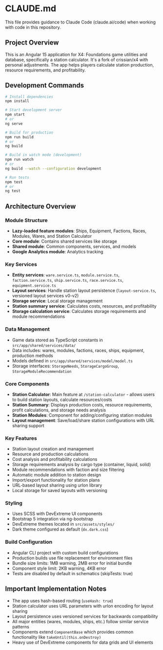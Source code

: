# CLAUDE.md

This file provides guidance to Claude Code (claude.ai/code) when working with code in this repository.

## Project Overview

This is an Angular 15 application for X4: Foundations game utilities and database, specifically a station calculator. It's a fork of crissian/x4 with personal adjustments. The app helps players calculate station production, resource requirements, and profitability.

## Development Commands

```bash
# Install dependencies
npm install

# Start development server
npm start
# or
ng serve

# Build for production
npm run build
# or
ng build

# Build in watch mode (development)
npm run watch
# or
ng build --watch --configuration development

# Run tests
npm test
# or
ng test
```

## Architecture Overview

### Module Structure
- **Lazy-loaded feature modules**: Ships, Equipment, Factions, Races, Modules, Wares, and Station Calculator
- **Core module**: Contains shared services like storage
- **Shared module**: Common components, services, and models
- **Google Analytics module**: Analytics tracking

### Key Services
- **Entity services**: `ware.service.ts`, `module.service.ts`, `faction.service.ts`, `ship.service.ts`, `race.service.ts`, `equipment.service.ts`
- **Layout services**: Handle station layout persistence (`layout-service.ts`, versioned layout services v0-v2)
- **Storage service**: Local storage management
- **Station summary service**: Calculates costs, resources, and profitability
- **Storage calculation service**: Calculates storage requirements and module recommendations

### Data Management
- Game data stored as TypeScript constants in `src/app/shared/services/data/`
- Data includes: wares, modules, factions, races, ships, equipment, production methods
- Models defined in `src/app/shared/services/model/model.ts`
- Storage interfaces: `StorageNeeds`, `StorageCargoGroup`, `StorageModuleRecommendation`

### Core Components
- **Station Calculator**: Main feature at `/station-calculator` - allows users to build station layouts, calculate resources/costs
- **Station Summary**: Displays production costs, resource requirements, profit calculations, and storage needs analysis
- **Station Modules**: Component for adding/configuring station modules
- **Layout management**: Save/load/share station configurations with URL sharing support

### Key Features
- Station layout creation and management
- Resource and production calculations
- Cost analysis and profitability calculations
- Storage requirements analysis by cargo type (container, liquid, solid)
- Module recommendations with faction and size filtering
- Automatic module addition to station design
- Import/export functionality for station plans
- URL-based layout sharing using urlon library
- Local storage for saved layouts with versioning

### Styling
- Uses SCSS with DevExtreme UI components
- Bootstrap 5 integration via ng-bootstrap
- DevExtreme themes located in `src/assets/styles/`
- Dark theme configured as default (`dx.dark.css`)

### Build Configuration
- Angular CLI project with custom build configurations
- Production builds use file replacement for environment files
- Bundle size limits: 1MB warning, 2MB error for initial bundle
- Component style limit: 2KB warning, 4KB error
- Tests are disabled by default in schematics (skipTests: true)

## Important Implementation Notes

- The app uses hash-based routing (`useHash: true`)
- Station calculator uses URL parameters with urlon encoding for layout sharing
- Layout persistence uses versioned services for backwards compatibility
- All major entities (wares, modules, ships, etc.) follow similar service patterns
- Components extend `ComponentBase` which provides common functionality like `takeUntil(this.onDestroy)`
- Heavy use of DevExtreme components for data grids and UI elements